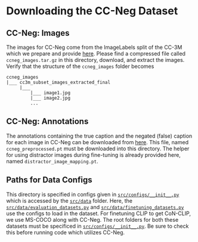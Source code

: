 # Downloading the CC-Neg Dataset

## CC-Neg: Images

The images for CC-Neg come from the ImageLabels split of the CC-3M which we prepare and provide <a href="https://iitjacin-my.sharepoint.com/:f:/g/personal/singh_118_iitj_ac_in/EuV0PZw4pZBPnfE0LeUkKssB1waNHgSe77qOqOoiF6BHxA?e=7dJ0Mj">here</a>. Please find a compressed file called `ccneg_images.tar.gz` in this directory, download, and extract the images. Verify that the structure of the `ccneg_images` folder becomes

```plaintext
ccneg_images
|___ cc3m_subset_images_extracted_final
	 |___
		 |___ image1.jpg
		 |___ image2.jpg
		 ...

```

## CC-Neg: Annotations

The annotations containing the true caption and the negated (false) caption for each image in CC-Neg can be downloaded from <a href="https://iitjacin-my.sharepoint.com/:f:/g/personal/singh_118_iitj_ac_in/EuV0PZw4pZBPnfE0LeUkKssB1waNHgSe77qOqOoiF6BHxA?e=7dJ0Mj">here</a>. This file, named `ccneg_preprocessed.pt` must be downloaded into this directory. The helper for using distractor images during fine-tuning is already provided here, named `distractor_image_mapping.pt`.

## Paths for Data Configs

This directory is specified in configs given in <a href="../src/configs/__init__.py">`src/configs/__init__.py`</a> which is accessed by the <a href="../src/data">`src/data`</a> folder. Here, the <a href="../src/data/evaluation_datasets.py">`src/data/evaluation_datasets.py`</a> and <a href="../src/data/finetuning_datasets.py">`src/data/finetuning_datasets.py`</a> use the configs to load in the dataset. For finetuning CLIP to get CoN-CLIP, we use MS-COCO along with CC-Neg. The root folders for both these datasets must be specificed in <a href="../src/configs/__init__.py">`src/configs/__init__.py`</a>. Be sure to check this before running code which utilizes CC-Neg.
